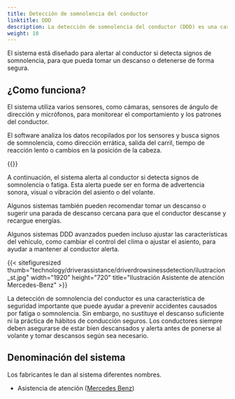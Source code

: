 ```yaml
---
title: Detección de somnolencia del conductor
linktitle: DDD
description: La detección de somnolencia del conductor (DDD) es una característica de seguridad en algunos vehículos modernos que utiliza varios sensores y algoritmos para monitorear el nivel de alerta del conductor y detectar signos de somnolencia o fatiga.
weight: 10
---
```

<!-- markdownlint-disable MD033 -->

El sistema está diseñado para alertar al conductor si detecta signos de somnolencia, para que pueda tomar un descanso o detenerse de forma segura.

## ¿Como funciona?

El sistema utiliza varios sensores, como cámaras, sensores de ángulo de dirección y micrófonos, para monitorear el comportamiento y los patrones del conductor.

El software analiza los datos recopilados por los sensores y busca signos de somnolencia, como dirección errática, salida del carril, tiempo de reacción lento o cambios en la posición de la cabeza.

{{<evkxdisplayaddarticle />}}

A continuación, el sistema alerta al conductor si detecta signos de somnolencia o fatiga. Esta alerta puede ser en forma de advertencia sonora, visual o vibración del asiento o del volante.

Algunos sistemas también pueden recomendar tomar un descanso o sugerir una parada de descanso cercana para que el conductor descanse y recargue energías.

Algunos sistemas DDD avanzados pueden incluso ajustar las características del vehículo, como cambiar el control del clima o ajustar el asiento, para ayudar a mantener al conductor alerta.

{{< sitefiguresized thumb="technology/driverassistance/driverdrowsinessdetection/ilustracion_st.jpg" width="1920" height="720" title="Ilustración Asistente de atención Mercedes-Benz" >}}

La detección de somnolencia del conductor es una característica de seguridad importante que puede ayudar a prevenir accidentes causados por fatiga o somnolencia. Sin embargo, no sustituye el descanso suficiente ni la práctica de hábitos de conducción seguros. Los conductores siempre deben asegurarse de estar bien descansados y alerta antes de ponerse al volante y tomar descansos según sea necesario.

## Denominación del sistema

Los fabricantes le dan al sistema diferentes nombres.

- Asistencia de atención ([Mercedes Benz](../../../modelos/mercedes/))
